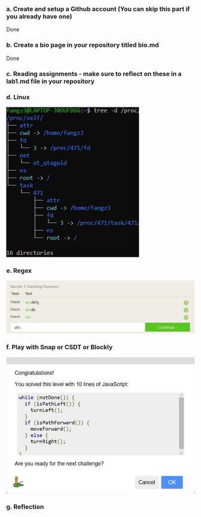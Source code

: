 ### a. Create and setup a Github account (You can skip this part if you already have one)
Done

### b. Create a bio page in your repository titled bio.md
Done

### c. Reading assignments - make sure to reflect on these in a lab1.md file in your repository

### d. Linux
![directory](lab1images/directory.jpg)

### e. Regex
![regex1](lab1images/regex1.jpg)

### f. Play with Snap or CSDT or Blockly
![blockygames](lab1images/blockygames.jpg)

### g. Reflection
